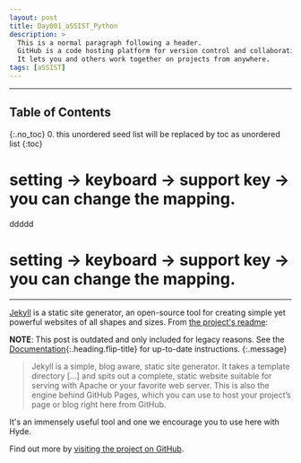 ```yaml
---
layout: post
title: Day001_aSSIST_Python
description: >
  This is a normal paragraph following a header.
  GitHub is a code hosting platform for version control and collaboration.
  It lets you and others work together on projects from anywhere.
tags: [aSSIST]
---
```

---

## Table of Contents
{:.no_toc}
0. this unordered seed list will be replaced by toc as unordered list
{:toc}

# setting -> keyboard -> support key -> you can change the mapping.
ddddd

# setting -> keyboard -> support key -> you can change the mapping.
-----------------------------------------------------------------

[Jekyll](https://jekyllrb.com) is a static site generator, an open-source tool for creating simple yet powerful websites of all shapes and sizes. From [the project&#39;s readme](https://github.com/mojombo/jekyll/blob/master/README.markdown):

**NOTE**: This post is outdated and only included for legacy reasons.
See the [Documentation][docs]{:.heading.flip-title} for up-to-date instructions.
{:.message}

> Jekyll is a simple, blog aware, static site generator. It takes a template directory [...] and spits out a complete, static website suitable for serving with Apache or your favorite web server. This is also the engine behind GitHub Pages, which you can use to host your project’s page or blog right here from GitHub.

It's an immensely useful tool and one we encourage you to use here with Hyde.

Find out more by [visiting the project on GitHub](https://github.com/mojombo/jekyll).

[docs]: ../docs/7.5.2/index.md
